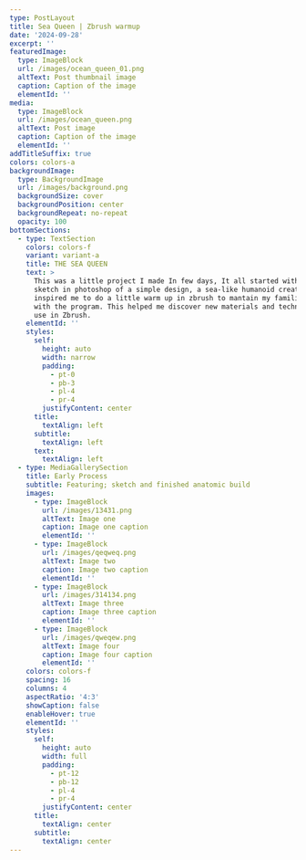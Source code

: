 ```yaml
---
type: PostLayout
title: Sea Queen | Zbrush warmup
date: '2024-09-28'
excerpt: ''
featuredImage:
  type: ImageBlock
  url: /images/ocean_queen_01.png
  altText: Post thumbnail image
  caption: Caption of the image
  elementId: ''
media:
  type: ImageBlock
  url: /images/ocean_queen.png
  altText: Post image
  caption: Caption of the image
  elementId: ''
addTitleSuffix: true
colors: colors-a
backgroundImage:
  type: BackgroundImage
  url: /images/background.png
  backgroundSize: cover
  backgroundPosition: center
  backgroundRepeat: no-repeat
  opacity: 100
bottomSections:
  - type: TextSection
    colors: colors-f
    variant: variant-a
    title: THE SEA QUEEN
    text: >
      This was a little project I made In few days, It all started with a quick
      sketch in photoshop of a simple design, a sea-like humanoid creature that
      inspired me to do a little warm up in zbrush to mantain my familiarity
      with the program. This helped me discover new materials and techniques to
      use in Zbrush.
    elementId: ''
    styles:
      self:
        height: auto
        width: narrow
        padding:
          - pt-0
          - pb-3
          - pl-4
          - pr-4
        justifyContent: center
      title:
        textAlign: left
      subtitle:
        textAlign: left
      text:
        textAlign: left
  - type: MediaGallerySection
    title: Early Process
    subtitle: Featuring; sketch and finished anatomic build
    images:
      - type: ImageBlock
        url: /images/13431.png
        altText: Image one
        caption: Image one caption
        elementId: ''
      - type: ImageBlock
        url: /images/qeqweq.png
        altText: Image two
        caption: Image two caption
        elementId: ''
      - type: ImageBlock
        url: /images/314134.png
        altText: Image three
        caption: Image three caption
        elementId: ''
      - type: ImageBlock
        url: /images/qweqew.png
        altText: Image four
        caption: Image four caption
        elementId: ''
    colors: colors-f
    spacing: 16
    columns: 4
    aspectRatio: '4:3'
    showCaption: false
    enableHover: true
    elementId: ''
    styles:
      self:
        height: auto
        width: full
        padding:
          - pt-12
          - pb-12
          - pl-4
          - pr-4
        justifyContent: center
      title:
        textAlign: center
      subtitle:
        textAlign: center
---
```

